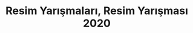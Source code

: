 ---
layout: category
headline: "Resim Yarışmaları 2020"
title: Resim Yarışmaları, Resim Yarışması 2020
key: "resim yarışması"
description: Resim Yarışmaları 2020, Resim Yarışması 2020
permalink: "resim-yarismalari/"
---